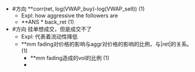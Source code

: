 - #方向 **corr(ret, log(VWAP_buy)-log(VWAP_sell)) (1)
	- Expl: how aggressive the followers are
	- **ANS * back_ret (1)
- #方向 挂单想成交，但是成交不了
	- Expl: 代表着流动性降低
	- **mm fading对价格的影响与aggr对价格的影响的比例，与|ret|的关系。(1)
		- **mm fading造成的vol的比例 (1)
		- 